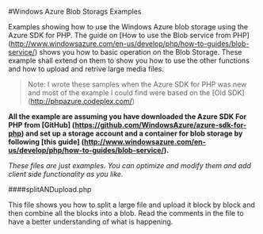 #Windows Azure Blob Storags Examples

Examples showing how to use the Windows Azure blob storage using the Azure SDK for PHP. The guide on [How to use the Blob service from PHP] (http://www.windowsazure.com/en-us/develop/php/how-to-guides/blob-service/) shows you how to basic operation on the Blob Storage. These example shall extend on them to show you how to use the other functions and how to upload and retrive large media files.

>Note: I wrote these samples when the Azure SDK for PHP was new and most of the example I could find were based on the [Old SDK] (http://phpazure.codeplex.com/)

**All the example are assuming you have downloaded the Azure SDK For PHP from [GitHub] (https://github.com/WindowsAzure/azure-sdk-for-php) and set up a storage account and a container for blob storage by following [this guide] (http://www.windowsazure.com/en-us/develop/php/how-to-guides/blob-service/).**

*These files are just examples. You can optimize and modify them and add client side functionality as you like.*

####splitANDupload.php

This file shows you how to split a large file and upload it block by block and then combine all the blocks into a blob. Read the comments in the file to have a better understanding of what is happening.

